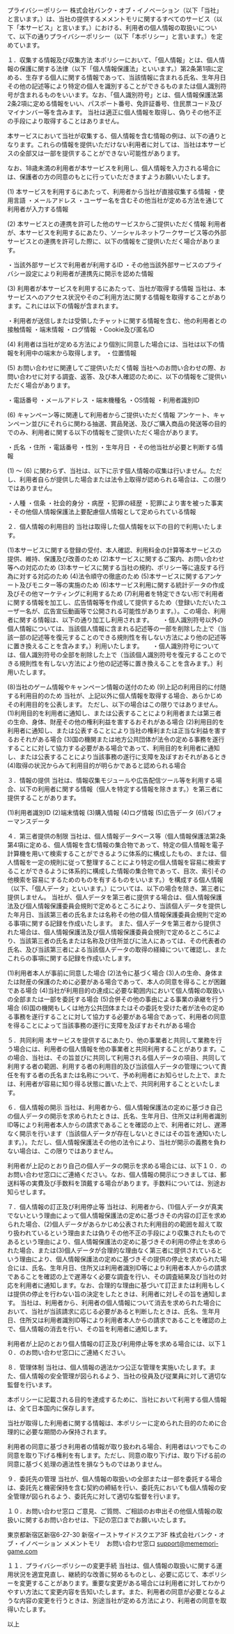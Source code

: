 プライバシーポリシー
株式会社バンク・オブ・イノベーション（以下「当社」と言います。）は、当社の提供するメメントモリに関するすべてのサービス（以下「本サービス」と言います。）における、利用者の個人情報の取扱いについて、以下の通りプライバシーポリシー（以下「本ポリシー」と言います。）を定めています。

１．収集する情報及び収集方法
本ポリシーにおいて、「個人情報」とは、個人情報の保護に関する法律（以下「個人情報保護法」といいます。）第2条第1項に定める、生存する個人に関する情報であって、当該情報に含まれる氏名、生年月日その他の記述等により特定の個人を識別することができるものまたは個人識別符号が含まれるものをいいます。なお、「個人識別符号」とは、個人情報保護法第2条2項に定める情報をいい、パスポート番号、免許証番号、住民票コード及びマイナンバー等を含みます。
当社は適正に個人情報を取得し、偽りその他不正の手段により取得することはありません。

本サービスにおいて当社が収集する、個人情報を含む情報の例は、以下の通りとなります。これらの情報を提供いただけない利用者に対しては、当社は本サービスの全部又は一部を提供することができない可能性があります。

なお、18歳未満の利用者が本サービスを利用し、個人情報を入力される場合には、保護者の方の同意のもとに行っていただきますようお願いいたします。

(1) 本サービスを利用するにあたって、利用者から当社が直接収集する情報
・使用言語
・メールアドレス
・ユーザー名を含むその他当社が定める方法を通じて利用者が入力する情報

(2) 本サービスとの連携を許可した他のサービスからご提供いただく情報
利用者が、本サービスを利用するにあたり、ソーシャルネットワークサービス等の外部サービスとの連携を許可した際に、以下の情報をご提供いただく場合があります。

・当該外部サービスで利用者が利用するID
・その他当該外部サービスのプライバシー設定により利用者が連携先に開示を認めた情報

(3) 利用者が本サービスを利用するにあたって、当社が取得する情報
当社は、本サービスへのアクセス状況やそのご利用方法に関する情報を取得することがあります。これには以下の情報が含まれます。

・利用者が送信しまたは受領したチャットに関する情報を含む、他の利用者との接触情報
・端末情報
・ログ情報
・Cookie及び匿名ID

(4) 利用者は当社が定める方法により個別に同意した場合には、当社は以下の情報を利用中の端末から取得します。
・位置情報

(5) お問い合わせに関連してご提供いただく情報
当社へのお問い合わせの際、お問い合わせに対する調査、返答、及び本人確認のために、以下の情報をご提供いただく場合があります。

・電話番号
・メールアドレス
・端末機種名
・OS情報
・利用者識別ID

(6) キャンペーン等に関連して利用者からご提供いただく情報
アンケート、キャンペーン並びにそれらに関わる抽選、賞品発送、及びご購入商品の発送等の目的でのみ、利用者に関する以下の情報をご提供いただく場合があります。

・氏名
・住所
・電話番号
・性別
・生年月日
・その他当社が必要と判断する情報

(1) ～ (6) に関わらず、当社は、以下に示す個人情報の収集は行いません。ただし、利用者自らが提供した場合または法令上取得が認められる場合は、この限りではありません。

・人種
・信条
・社会的身分
・病歴
・犯罪の経歴
・犯罪により害を被った事実
・その他個人情報保護法上要配慮個人情報として定められている情報

２．個人情報の利用目的
当社は取得した個人情報を以下の目的で利用いたします。

(1)本サービスに関する登録の受付、本人確認、利用料金の計算等本サービスの提供、維持、保護及び改善のため
(2)本サービスに関するご案内、お問い合わせ等への対応のため
(3)本サービスに関する当社の規約、ポリシー等に違反する行為に対する対応のため
(4)法令順守の徹底のため
(5)本サービスに関するアンケート及びモニター等の実施のため
(6)本サービス利用に関する統計データの作成及びその他マーケティングに利用するため
(7)利用者を特定できない形で利用者に関する情報を加工し、広告情報等を作成して提供するため（登録いただいたユーザー名が、広告宣伝動画等で公開される可能性があります。）。この場合、利用者に関する情報は、以下の通り加工し利用されます。
　
・個人識別符号以外の個人情報については、当該個人情報に含まれる記述等の一部を削除した上で（当該一部の記述等を復元することのできる規則性を有しない方法により他の記述等に置き換えることを含みます。）利用いたします。
　
・個人識別符号については、個人識別符号の全部を削除した上で（当該個人識別符号を復元することのできる規則性を有しない方法により他の記述等に置き換えることを含みます。）利用いたします。

(8)当社のゲーム情報やキャンペーン情報の送付のため
(9)上記の利用目的に付随する利用目的のため
当社が、上記以外に個人情報を取得する場合、あらかじめその利用目的を公表します。
ただし、以下の場合はこの限りではありません。
(1)利用目的を利用者に通知し、または公表することにより利用者または第三者の生命、身体、財産その他の権利利益を害するおそれがある場合
(2)利用目的を利用者に通知し、または公表することにより当社の権利または正当な利益を害するおそれがある場合
(3)国の機関または地方公共団体が法令の定める事務を遂行することに対して協力する必要がある場合であって、利用目的を利用者に通知し、または公表することにより当該事務の遂行に支障を及ぼすおそれがあるとき
(4)取得の状況からみて利用目的が明らかであると認められる場合

３．情報の提供
当社は、情報収集モジュールや広告配信ツール等を利用する場合、以下の利用者に関する情報（個人を特定する情報を除きます。）を第三者に提供することがあります。

(1)利用者識別ID
(2)端末情報
(3)購入情報
(4)ログ情報
(5)広告データ
(6)パフォーマンスデータ

４．第三者提供の制限
当社は、個人情報データベース等（個人情報保護法第2条第4項に定める、個人情報を含む情報の集合物であって、特定の個人情報を電子計算機を用いて検索することができるように体系的に構成したもの、または、個人情報を一定の規則に従って整理することにより特定の個人情報を容易に検索することができるように体系的に構成した情報の集合物であって、目次、索引その他検索を容易にするためのものを有するものをいいます。）を構成する個人情報（以下、「個人データ」といいます。）については、以下の場合を除き、第三者に提供しません。
当社が、個人データを第三者に提供する場合は、個人情報保護法及び個人情報保護委員会規則で定めるところにより、当該個人データを提供した年月日、当該第三者の氏名または名称その他の個人情報保護委員会規則で定める事項に関する記録を作成いたします。
また、個人データを第三者から提供された場合は、個人情報保護法及び個人情報保護委員会規則で定めるところにより、当該第三者の氏名または名称及び住所並びに法人にあっては、その代表者の氏名、及び当該第三者による当該個人データの取得の経緯について確認し、またこれらの事項に関する記録を作成いたします。

(1)利用者本人が事前に同意した場合
(2)法令に基づく場合
(3)人の生命、身体または財産の保護のために必要がある場合であって、本人の同意を得ることが困難である場合
(4)当社が利用目的の達成に必要な範囲内において個人情報の取扱いの全部または一部を委託する場合
(5)合併その他の事由による事業の承継を行う場合
(6)国の機関もしくは地方公共団体またはその委託を受けた者が法令の定める事務を遂行することに対して協力する必要がある場合であって、利用者の同意を得ることによって当該事務の遂行に支障を及ぼすおそれがある場合

５．共同利用
本サービスを提供するにあたり、他の事業者と共同して業務を行う場合には、利用者の個人情報を他の事業者と共同利用することがあります。この場合、当社は、その旨並びに共同して利用される個人データの項目、共同して利用する者の範囲、利用する者の利用目的及び当該個人データの管理について責任を有する者の氏名または名称について、予め利用者にお知らせした上で、または、利用者が容易に知り得る状態に置いた上で、共同利用することといたします。

６．個人情報の開示
当社は、利用者から、個人情報保護法の定めに基づき自己の個人データの開示を求められたときは、氏名、生年月日、住所又は利用者識別ID等により利用者本人からの請求であることを確認の上で、利用者に対し、遅滞なく開示を行います（当該個人データが存在しないときにはその旨を通知いたします。）。ただし、個人情報保護法その他の法令により、当社が開示の義務を負わない場合は、この限りではありません。

利用者が上記のとおり自己の個人データの開示を求める場合には、以下１０．のお問い合わせ窓口にご連絡ください。なお、個人情報の開示につきましては、郵送料等の実費及び手数料を頂戴する場合があります。手数料については、別途お知らせします。

７．個人情報の訂正及び利用停止等
当社は、利用者から、(1)個人データが真実でないという理由によって個人情報保護法の定めに基づきその内容の訂正を求められた場合、(2)個人データがあらかじめ公表された利用目的の範囲を超えて取り扱われているという理由または偽りその他不正の手段により収集されたものであるという理由により、個人情報保護法の定めに基づきその利用の停止を求められた場合、または(3)個人データが合理的な理由なく第三者に提供されているという理由により、個人情報保護法の定めに基づきその提供の停止を求められた場合には、氏名、生年月日、住所又は利用者識別ID等により利用者本人からの請求であることを確認の上で遅滞なく必要な調査を行い、その調査結果及び当社の対応を利用者に通知します。なお、合理的な理由に基づいて訂正または利用もしくは提供の停止を行わない旨の決定をしたときは、利用者に対しその旨を通知します。 当社は、利用者から、利用者の個人情報について消去を求められた場合において、当社が当該請求に応じる必要があると判断したときは、氏名、生年月日、住所又は利用者識別ID等により利用者本人からの請求であることを確認の上で、個人情報の消去を行い、その旨を利用者に通知します。

利用者が上記のとおり個人情報の訂正及び利用停止等を求める場合には、以下１０．のお問い合わせ窓口にご連絡ください。

８．管理体制
当社は、個人情報の適法かつ公正な管理を実施いたします。また、個人情報の安全管理が図られるよう、当社の役員及び従業員に対して適切な監督を行います。

本ポリシーに記載される目的を達成するために、当社において利用する個人情報は、全て日本国内に保存します。

当社が取得した利用者に関する情報は、本ポリシーに定められた目的のために合理的に必要な期間のみ保持されます。

利用者の同意に基づき利用者の情報が取り扱われる場合、利用者はいつでもこの同意を取り下げる権利を有します。ただし、同意の取り下げは、取り下げる前の同意に基づく処理の適法性を損なうものではありません。

９．委託先の管理
当社が、個人情報の取扱いの全部または一部を委託する場合は、委託先と機密保持を含む契約の締結を行い、委託先においても個人情報の安全管理が図られるよう、委託先に対して適切な監督を行います。

１０．お問い合わせ窓口
ご意見、ご質問、ご相談のお申出その他個人情報の取扱いに関するお問い合わせは、下記の窓口までお願いいたします。

東京都新宿区新宿6-27-30 新宿イーストサイドスクエア3F
株式会社バンク・オブ・イノベーション
メメントモリ　お問い合わせ窓口
support@mememori-game.com

１１．プライバシーポリシーの変更手続
当社は、個人情報の取扱いに関する運用状況を適宜見直し、継続的な改善に努めるものとし、必要に応じて、本ポリシーを変更することがあります。重要な変更がある場合には利用者に対してわかりやすい方法にて変更内容を告知いたします。また、利用者の同意が必要となるような内容の変更を行うときは、別途当社が定める方法により、利用者の同意を取得いたします。

以上
